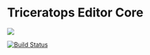 # Triceratops Editor Core
![](https://designdroide.com/imagesOrigin/padepokan-triceratops.jpg)

[![Build Status](https://travis-ci.org/alessandroscarlatti/triceratops-editor-core.svg?branch=master)](https://travis-ci.org/alessandroscarlatti/triceratops-editor-core)

